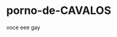 # porno-de-CAVALOS

voce eee gay
[](https://media1.tenor.com/m/x4JOnOYoQOAAAAAd/vegan-porn-carrot-porn.gif)
